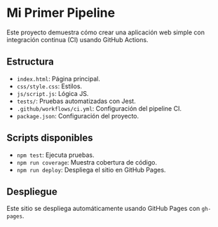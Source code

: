 # Mi Primer Pipeline

Este proyecto demuestra cómo crear una aplicación web simple con integración continua (CI) usando GitHub Actions.

## Estructura

- `index.html`: Página principal.
- `css/style.css`: Estilos.
- `js/script.js`: Lógica JS.
- `tests/`: Pruebas automatizadas con Jest.
- `.github/workflows/ci.yml`: Configuración del pipeline CI.
- `package.json`: Configuración del proyecto.

## Scripts disponibles

- `npm test`: Ejecuta pruebas.
- `npm run coverage`: Muestra cobertura de código.
- `npm run deploy`: Despliega el sitio en GitHub Pages.

## Despliegue

Este sitio se despliega automáticamente usando GitHub Pages con `gh-pages`.
